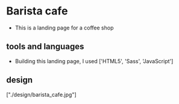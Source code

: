 # Barista cafe

- This is a landing page for a coffee shop

## tools and languages

- Building this landing page, I used ['HTML5', 'Sass', 'JavaScript']

## design

["./design/barista_cafe.jpg"]
